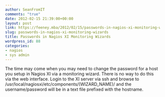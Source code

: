 ```yaml
---
author: SeanFromIT
comments: "true"
date: 2012-02-15 21:39:00+00:00
layout: post
link: https://feeney.mba/2012/02/15/passwords-in-nagios-xi-monitoring-wizards/
slug: passwords-in-nagios-xi-monitoring-wizards
title: Passwords in Nagios XI Monitoring Wizards
wordpress_id: 88
categories:
- nagios
- sys admin
---
```


The time may come when you may need to change the password for a host you setup in Nagios XI via a monitoring wizard. There is no way to do this via the web interface. Login to the XI server via ssh and browse to /usr/local/nagiosxi/etc/components/(WIZARD_NAME)/ and the username/password will be in a text file prefixed with the hostname.
